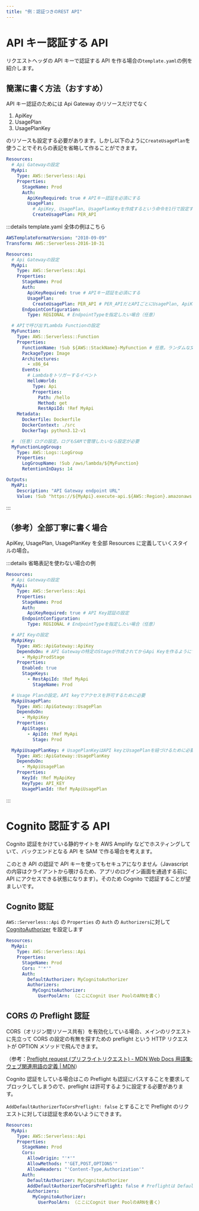 ```yaml
---
title: "例：認証つきのREST API"
---
```


# API キー認証する API

リクエストヘッダの API キーで認証する API を作る場合の`template.yaml`の例を紹介します。

## 簡潔に書く方法（おすすめ）

API キー認証のためには Api Gateway のリソースだけでなく

1. ApiKey
2. UsagePlan
3. UsagePlanKey

のリソースも設定する必要があります。しかし以下のように`CreateUsagePlan`を使うことでそれらの表記を省略して作ることができます。

```yaml
Resources:
  # Api Gatewayの設定
  MyApi:
    Type: AWS::Serverless::Api
    Properties:
      StageName: Prod
      Auth:
        ApiKeyRequired: true # APIキー認証を必須にする
        UsagePlan:
          # ApiKey, UsagePlan, UsagePlanKeyを作成するという命令を1行で設定する
          CreateUsagePlan: PER_API
```

:::details template.yaml 全体の例はこちら

```yaml
AWSTemplateFormatVersion: "2010-09-09"
Transform: AWS::Serverless-2016-10-31

Resources:
  # Api Gatewayの設定
  MyApi:
    Type: AWS::Serverless::Api
    Properties:
      StageName: Prod
      Auth:
        ApiKeyRequired: true # APIキー認証を必須にする
        UsagePlan:
          CreateUsagePlan: PER_API # PER_APIだとAPIごとにUsagePlan, ApiKey, UsagePlanKeyを生成する。SHAREDだと同じテンプレートのAPIでそれらを共有する。
      EndpointConfiguration:
        Type: REGIONAL # EndpointTypeを指定したい場合（任意）

  # APIで呼び出すLambda Functionの設定
  MyFunction:
    Type: AWS::Serverless::Function
    Properties:
      FunctionName: !Sub ${AWS::StackName}-MyFunction # 任意。ランダムな文字列になることを避けたいなら明示する
      PackageType: Image
      Architectures:
        - x86_64
      Events:
        # Lambdaをトリガーするイベント
        HelloWorld:
          Type: Api
          Properties:
            Path: /hello
            Method: get
            RestApiId: !Ref MyApi
    Metadata:
      Dockerfile: Dockerfile
      DockerContext: ./src
      DockerTag: python3.12-v1

  # （任意）ログの設定。ログもSAMで管理したいなら設定が必要
  MyFunctionLogGroup:
    Type: AWS::Logs::LogGroup
    Properties:
      LogGroupName: !Sub /aws/lambda/${MyFunction}
      RetentionInDays: 14

Outputs:
  MyAPi:
    Description: "API Gateway endpoint URL"
    Value: !Sub "https://${MyApi}.execute-api.${AWS::Region}.amazonaws.com/Prod/hello/"
```

:::

## （参考）全部丁寧に書く場合

ApiKey, UsagePlan, UsagePlanKey を全部 Resources に定義していくスタイルの場合。

:::details 省略表記を使わない場合の例

```yaml
Resources:
  # Api Gatewayの設定
  MyApi:
    Type: AWS::Serverless::Api
    Properties:
      StageName: Prod
      Auth:
        ApiKeyRequired: true # API Key認証の設定
      EndpointConfiguration:
        Type: REGIONAL # EndpointTypeを指定したい場合（任意）

  # API Keyの設定
  MyApiKey:
    Type: AWS::ApiGateway::ApiKey
    DependsOn: # API Gatewayの特定のStageが作成されてからApi Keyを作るようにする（エラー回避のため）
      - MyApiProdStage
    Properties:
      Enabled: true
      StageKeys:
        - RestApiId: !Ref MyApi
          StageName: Prod

  # Usage Planの設定。API keyでアクセスを許可するために必要
  MyApiUsagePlan:
    Type: AWS::ApiGateway::UsagePlan
    DependsOn:
      - MyApiKey
    Properties:
      ApiStages:
        - ApiId: !Ref MyApi
          Stage: Prod

  MyApiUsagePlanKey: # UsagePlanKeyはAPI keyとUsagePlanを紐づけるために必要
    Type: AWS::ApiGateway::UsagePlanKey
    DependsOn:
      - MyApiUsagePlan
    Properties:
      KeyId: !Ref MyApiKey
      KeyType: API_KEY
      UsagePlanId: !Ref MyApiUsagePlan
```

:::

# Cognito 認証する API

Cognito 認証をかけている静的サイトを AWS Amplify などでホスティングしていて、バックエンドとなる API を SAM で作る場合を考えます。

このとき API の認証で API キーを使ってもセキュアになりません（Javascript の内容はクライアントから覗けるため、アプリのログイン画面を通過する前に API にアクセスできる状態になります）。そのため Cognito で認証することが望ましいです。

## Cognito 認証

`AWS::Serverless::Api` の `Properties` の `Auth` の `Authorizers`に対して [CognitoAuthorizer](https://docs.aws.amazon.com/ja_jp/serverless-application-model/latest/developerguide/sam-property-api-cognitoauthorizer.html) を設定します

```yaml
Resources:
  MyApi:
    Type: AWS::Serverless::Api
    Properties:
      StageName: Prod
      Cors: "'*'"
      Auth:
        DefaultAuthorizer: MyCognitoAuthorizer
        Authorizers:
          MyCognitoAuthorizer:
            UserPoolArn: （ここにCognit User PoolのARNを書く）
```

## CORS の Preflight 認証

CORS（オリジン間リソース共有）を有効化している場合、メインのリクエストに先立って CORS の設定の有無を探すための preflight という HTTP リクエストが OPTION メソッドで飛んできます。

（参考：[Preflight request (プリフライトリクエスト) - MDN Web Docs 用語集: ウェブ関連用語の定義 | MDN](https://developer.mozilla.org/ja/docs/Glossary/Preflight_request)）

Cognito 認証をしている場合はこの Preflight も認証にパスすることを要求してブロックしてしまうので、preflight は許可するように設定する必要があります。

`AddDefaultAuthorizerToCorsPreflight: false` とすることで Preflight のリクエストに対しては認証を求めないようにできます。

```yaml
Resources:
  MyApi:
    Type: AWS::Serverless::Api
    Properties:
      StageName: Prod
      Cors:
        AllowOrigin: "'*'"
        AllowMethods: "'GET,POST,OPTIONS'"
        AllowHeaders: "'Content-Type,Authorization'"
      Auth:
        DefaultAuthorizer: MyCognitoAuthorizer
        AddDefaultAuthorizerToCorsPreflight: false # Preflightは DefaultAuthorizer を通さない設定
        Authorizers:
          MyCognitoAuthorizer:
            UserPoolArn: （ここにCognit User PoolのARNを書く）
```
